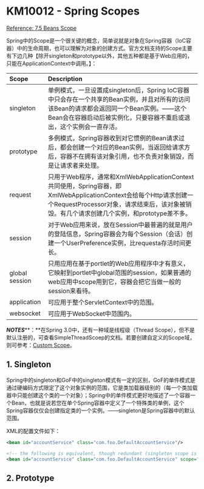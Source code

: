 # KM10012 - Spring Scopes

[Reference: 7.5 Beans Scope](http://docs.spring.io/spring/docs/4.3.7.RELEASE/spring-framework-reference/htmlsingle/#beans-factory-scopes)

Spring中的Scope是一个很关键的概念，简单说就是对象在Spring容器（IoC容器）中的生命周期，也可以理解为对象的创建方式。官方文档支持的Scope主要有下边几种【除开singleton和prototype以外，其他五种都是基于Web应用的，只能在ApplicationContext中调用。】：

| Scope | Description |
| :--- | :--- |
| singleton | 单例模式，一旦设置成singleton后，Spring IoC容器中只会存在一个共享的Bean实例，并且对所有的访问该Bean的请求都会返回同一个Bean实例。——这个Bean会在容器启动后被实例化，只要容器不重启或退出，这个实例会一直存活。 |
| prototype | 多例模式，Spring容器收到对它惯例的Bean请求过后，都会创建一个对应的Bean实例，当返回给请求方后，容器不在拥有该对象引用，也不负责对象销毁，而是让请求者来处理。 |
| request | 只用于Web程序，通常和XmlWebApplicationContext共同使用，Spring容器，即XmlWebApplicationContext会给每个Http请求创建一个RequestProcessor对象，请求结束后，该对象被销毁。有几个请求创建几个实例，和prototype差不多。 |
| session | 对于Web应用来说，放在Session中最普遍的就是用户的登陆信息，Spring容器会为每个Session（会话）创建一个UserPreference实例，比requesta存活时间更长。 |
| global session | 只用应用在基于portlet的Web应用程序中才有意义，它映射到portlet中global范围的session，如果普通的web应用中scope用到它，容器会把它当做一般的session来看待。 |
| application | 可应用于整个ServletContext中的范围。 |
| websocket | 可应用于WebSocket中范围内。 |

_**NOTES**_**：**在Spring 3.0中，还有一种域是线程级（Thread Scope），但不是默认注册的，可查看SimpleThreadScoep的文档。若要创建自定义的Scope域，则可参考：[Custom Scope](https://docs.spring.io/spring/docs/current/spring-framework-reference/htmlsingle/#beans-factory-scopes-custom-using)。

## 1. Singleton

Spring中的singleton和GoF中的singleton模式有一定的区别，GoF的单件模式是通过硬编码方式限定了这个对象实例的范围，它是类加载器级别的（每一个类加载器中只能创建这个类的一个对象）；Spring中的单件模式更好地描述了一个容器一个Bean，也就是说若您在单个Spring容器中定义了一个特殊类的单例，这个Spring容器仅仅会创建指定类的一个实例。——singleton是Spring容器中的默认范围。

XML的配置文件如下：

```xml
<bean id="accountService" class="com.foo.DefaultAccountService"/>

<!-- the following is equivalent, though redundant (singleton scope is the default) -->
<bean id="accountService" class="com.foo.DefaultAccountService" scope="singleton"/>
```

## 2. Prototype





